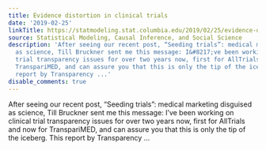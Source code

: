```yaml
---
title: Evidence distortion in clinical trials
date: '2019-02-25'
linkTitle: https://statmodeling.stat.columbia.edu/2019/02/25/evidence-distortion-in-clincial-trials/
source: Statistical Modeling, Causal Inference, and Social Science
description: 'After seeing our recent post, “Seeding trials”: medical marketing disguised
  as science, Till Bruckner sent me this message: I&#8217;ve been working on clinical
  trial transparency issues for over two years now, first for AllTrials and now for
  TranspariMED, and can assure you that this is only the tip of the iceberg. This
  report by Transparency ...'
disable_comments: true
---
```

After seeing our recent post, “Seeding trials”: medical marketing disguised as science, Till Bruckner sent me this message: I&#8217;ve been working on clinical trial transparency issues for over two years now, first for AllTrials and now for TranspariMED, and can assure you that this is only the tip of the iceberg. This report by Transparency ...